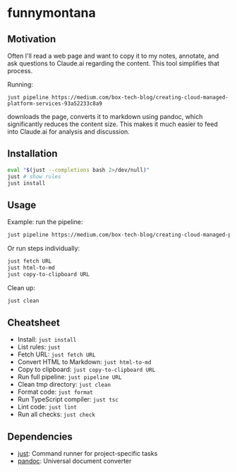 # funnymontana

## Motivation

Often I'll read a web page and want to copy it to my notes, annotate, and ask questions to Claude.ai regarding the content. This tool simplifies that process.

Running:
```
just pipeline https://medium.com/box-tech-blog/creating-cloud-managed-platform-services-93a52233c8a9
```
downloads the page, converts it to markdown using pandoc, which significantly reduces the content size. This makes it much easier to feed into Claude.ai for analysis and discussion.

## Installation

```bash
eval "$(just --completions bash 2>/dev/null)"
just # show rules
just install
```

## Usage

Example: run the pipeline:
```bash
just pipeline https://medium.com/box-tech-blog/creating-cloud-managed-platform-services-93a52233c8a9
```

Or run steps individually:
```bash
just fetch URL
just html-to-md
just copy-to-clipboard URL
```

Clean up:
```bash
just clean
```

## Cheatsheet

- Install: `just install`
- List rules: `just`
- Fetch URL: `just fetch URL`
- Convert HTML to Markdown: `just html-to-md`
- Copy to clipboard: `just copy-to-clipboard URL`
- Run full pipeline: `just pipeline URL`
- Clean tmp directory: `just clean`
- Format code: `just format`
- Run TypeScript compiler: `just tsc`
- Lint code: `just lint`
- Run all checks: `just check`

## Dependencies

- [just](https://github.com/casey/just): Command runner for project-specific tasks
- [pandoc](https://github.com/jgm/pandoc): Universal document converter